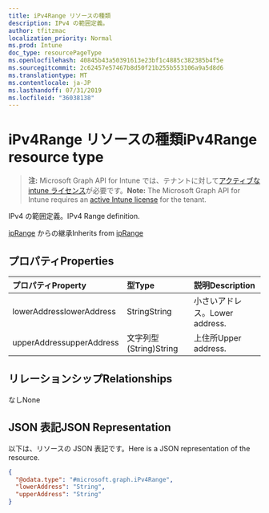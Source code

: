 ```yaml
---
title: iPv4Range リソースの種類
description: IPv4 の範囲定義。
author: tfitzmac
localization_priority: Normal
ms.prod: Intune
doc_type: resourcePageType
ms.openlocfilehash: 40845b43a50391613e23bf1c4885c382385b4f5e
ms.sourcegitcommit: 2c62457e57467b8d50f21b255b553106a9a5d8d6
ms.translationtype: MT
ms.contentlocale: ja-JP
ms.lasthandoff: 07/31/2019
ms.locfileid: "36038138"
---
```

# <a name="ipv4range-resource-type"></a><span data-ttu-id="966d4-103">iPv4Range リソースの種類</span><span class="sxs-lookup"><span data-stu-id="966d4-103">iPv4Range resource type</span></span>

> <span data-ttu-id="966d4-104">**注:** Microsoft Graph API for Intune では、テナントに対して[アクティブな intune ライセンス](https://go.microsoft.com/fwlink/?linkid=839381)が必要です。</span><span class="sxs-lookup"><span data-stu-id="966d4-104">**Note:** The Microsoft Graph API for Intune requires an [active Intune license](https://go.microsoft.com/fwlink/?linkid=839381) for the tenant.</span></span>

<span data-ttu-id="966d4-105">IPv4 の範囲定義。</span><span class="sxs-lookup"><span data-stu-id="966d4-105">IPv4 Range definition.</span></span>


<span data-ttu-id="966d4-106">[ipRange](../resources/intune-mam-iprange.md) からの継承</span><span class="sxs-lookup"><span data-stu-id="966d4-106">Inherits from [ipRange](../resources/intune-mam-iprange.md)</span></span>

## <a name="properties"></a><span data-ttu-id="966d4-107">プロパティ</span><span class="sxs-lookup"><span data-stu-id="966d4-107">Properties</span></span>
|<span data-ttu-id="966d4-108">プロパティ</span><span class="sxs-lookup"><span data-stu-id="966d4-108">Property</span></span>|<span data-ttu-id="966d4-109">型</span><span class="sxs-lookup"><span data-stu-id="966d4-109">Type</span></span>|<span data-ttu-id="966d4-110">説明</span><span class="sxs-lookup"><span data-stu-id="966d4-110">Description</span></span>|
|:---|:---|:---|
|<span data-ttu-id="966d4-111">lowerAddress</span><span class="sxs-lookup"><span data-stu-id="966d4-111">lowerAddress</span></span>|<span data-ttu-id="966d4-112">String</span><span class="sxs-lookup"><span data-stu-id="966d4-112">String</span></span>|<span data-ttu-id="966d4-113">小さいアドレス。</span><span class="sxs-lookup"><span data-stu-id="966d4-113">Lower address.</span></span>|
|<span data-ttu-id="966d4-114">upperAddress</span><span class="sxs-lookup"><span data-stu-id="966d4-114">upperAddress</span></span>|<span data-ttu-id="966d4-115">文字列型 (String)</span><span class="sxs-lookup"><span data-stu-id="966d4-115">String</span></span>|<span data-ttu-id="966d4-116">上住所</span><span class="sxs-lookup"><span data-stu-id="966d4-116">Upper address.</span></span>|

## <a name="relationships"></a><span data-ttu-id="966d4-117">リレーションシップ</span><span class="sxs-lookup"><span data-stu-id="966d4-117">Relationships</span></span>
<span data-ttu-id="966d4-118">なし</span><span class="sxs-lookup"><span data-stu-id="966d4-118">None</span></span>

## <a name="json-representation"></a><span data-ttu-id="966d4-119">JSON 表記</span><span class="sxs-lookup"><span data-stu-id="966d4-119">JSON Representation</span></span>
<span data-ttu-id="966d4-120">以下は、リソースの JSON 表記です。</span><span class="sxs-lookup"><span data-stu-id="966d4-120">Here is a JSON representation of the resource.</span></span>
<!-- {
  "blockType": "resource",
  "@odata.type": "microsoft.graph.iPv4Range"
}
-->
``` json
{
  "@odata.type": "#microsoft.graph.iPv4Range",
  "lowerAddress": "String",
  "upperAddress": "String"
}
```



